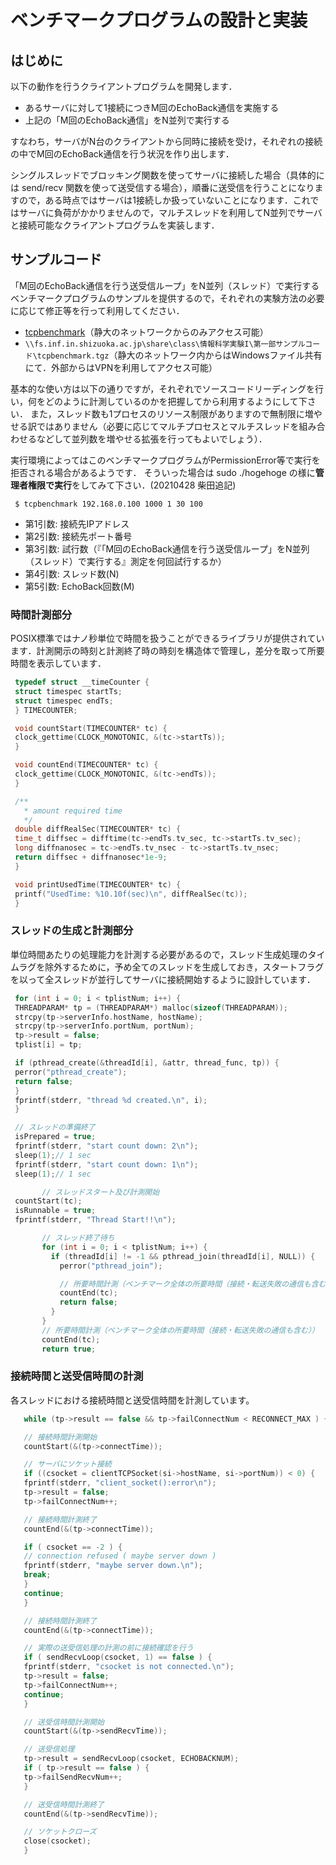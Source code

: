 # ベンチマークプログラムの設計と実装

## はじめに

以下の動作を行うクライアントプログラムを開発します．

-   あるサーバに対して1接続につきM回のEchoBack通信を実施する
-   上記の「M回のEchoBack通信」をN並列で実行する

すなわち，サーバがN台のクライアントから同時に接続を受け，それぞれの接続の中でM回のEchoBack通信を行う状況を作り出します．

シングルスレッドでブロッキング関数を使ってサーバに接続した場合（具体的には send/recv 関数を使って送受信する場合），順番に送受信を行うことになりますので，ある時点ではサーバは1接続しか扱っていないことになります．これではサーバに負荷がかかりませんので，マルチスレッドを利用してN並列でサーバと接続可能なクライアントプログラムを実装します．

## サンプルコード

「M回のEchoBack通信を行う送受信ループ」をN並列（スレッド）で実行するベンチマークプログラムのサンプルを提供するので，それぞれの実験方法の必要に応じて修正等を行って利用してください．

-   [tcpbenchmark](https://exp1.inf.shizuoka.ac.jp/shizudai-only/day3/tcpbenchmark.tgz)（静大のネットワークからのみアクセス可能）
-   `\\fs.inf.in.shizuoka.ac.jp\share\class\情報科学実験I\第一部サンプルコード\tcpbenchmark.tgz`（静大のネットワーク内からはWindowsファイル共有にて．外部からはVPNを利用してアクセス可能）

基本的な使い方は以下の通りですが，それぞれでソースコードリーディングを行い，何をどのように計測しているのかを把握してから利用するようにして下さい． また，スレッド数も1プロセスのリソース制限がありますので無制限に増やせる訳ではありません（必要に応じてマルチプロセスとマルチスレッドを組み合わせるなどして並列数を増やせる拡張を行ってもよいでしょう）．

実行環境によってはこのベンチマークプログラムがPermissionError等で実行を拒否される場合があるようです． そういった場合は sudo ./hogehoge の様に**管理者権限で実行**をしてみて下さい．(20210428 柴田追記)

```shell
 $ tcpbenchmark 192.168.0.100 1000 1 30 100
```

-   第1引数: 接続先IPアドレス
-   第2引数: 接続先ポート番号
-   第3引数: 試行数（『「M回のEchoBack通信を行う送受信ループ」をN並列（スレッド）で実行する』測定を何回試行するか）
-   第4引数: スレッド数(N)
-   第5引数: EchoBack回数(M)

### 時間計測部分

POSIX標準ではナノ秒単位で時間を扱うことができるライブラリが提供されています．計測開示の時刻と計測終了時の時刻を構造体で管理し，差分を取って所要時間を表示しています．

```c
 typedef struct __timeCounter {
 struct timespec startTs;
 struct timespec endTs;
 } TIMECOUNTER;

 void countStart(TIMECOUNTER* tc) {
 clock_gettime(CLOCK_MONOTONIC, &(tc->startTs));
 }

 void countEnd(TIMECOUNTER* tc) {
 clock_gettime(CLOCK_MONOTONIC, &(tc->endTs));
 }

 /**
   * amount required time
   */
 double diffRealSec(TIMECOUNTER* tc) {
 time_t diffsec = difftime(tc->endTs.tv_sec, tc->startTs.tv_sec);
 long diffnanosec = tc->endTs.tv_nsec - tc->startTs.tv_nsec;
 return diffsec + diffnanosec*1e-9;
 }

 void printUsedTime(TIMECOUNTER* tc) {
 printf("UsedTime: %10.10f(sec)\n", diffRealSec(tc));
 }
```

### スレッドの生成と計測部分

単位時間あたりの処理能力を計測する必要があるので，スレッド生成処理のタイムラグを除外するために，予め全てのスレッドを生成しておき，スタートフラグを以って全スレッドが並行してサーバに接続開始するように設計しています．

```c
 for (int i = 0; i < tplistNum; i++) {
 THREADPARAM* tp = (THREADPARAM*) malloc(sizeof(THREADPARAM));
 strcpy(tp->serverInfo.hostName, hostName);
 strcpy(tp->serverInfo.portNum, portNum);
 tp->result = false;
 tplist[i] = tp;

 if (pthread_create(&threadId[i], &attr, thread_func, tp)) {
 perror("pthread_create");
 return false;
 }
 fprintf(stderr, "thread %d created.\n", i);
 }

 // スレッドの準備終了
 isPrepared = true;
 fprintf(stderr, "start count down: 2\n");
 sleep(1);// 1 sec
 fprintf(stderr, "start count down: 1\n");
 sleep(1);// 1 sec

       // スレッドスタート及び計測開始
 countStart(tc);
 isRunnable = true;
 fprintf(stderr, "Thread Start!!\n");

       // スレッド終了待ち
       for (int i = 0; i < tplistNum; i++) {
         if (threadId[i] != -1 && pthread_join(threadId[i], NULL)) {
           perror("pthread_join");

           // 所要時間計測（ベンチマーク全体の所要時間（接続・転送失敗の通信も含む））
           countEnd(tc);
           return false;
         }
       }
       // 所要時間計測（ベンチマーク全体の所要時間（接続・転送失敗の通信も含む））
       countEnd(tc);
       return true;
```

### 接続時間と送受信時間の計測

各スレッドにおける接続時間と送受信時間を計測しています。

```c
   while (tp->result == false && tp->failConnectNum < RECONNECT_MAX ) {

   // 接続時間計測開始
   countStart(&(tp->connectTime));

   // サーバにソケット接続
   if ((csocket = clientTCPSocket(si->hostName, si->portNum)) < 0) {
   fprintf(stderr, "client_socket():error\n");
   tp->result = false;
   tp->failConnectNum++;

   // 接続時間計測終了
   countEnd(&(tp->connectTime));

   if ( csocket == -2 ) {
   // connection refused ( maybe server down )
   fprintf(stderr, "maybe server down.\n");
   break;
   }
   continue;
   }

   // 接続時間計測終了
   countEnd(&(tp->connectTime));

   // 実際の送受信処理の計測の前に接続確認を行う
   if ( sendRecvLoop(csocket, 1) == false ) {
   fprintf(stderr, "csocket is not connected.\n");
   tp->result = false;
   tp->failConnectNum++;
   continue;
   }

   // 送受信時間計測開始
   countStart(&(tp->sendRecvTime));

   // 送受信処理
   tp->result = sendRecvLoop(csocket, ECHOBACKNUM);
   if ( tp->result == false ) {
   tp->failSendRecvNum++;
   }

   // 送受信時間計測終了
   countEnd(&(tp->sendRecvTime));

   // ソケットクローズ
   close(csocket);
   }
```
